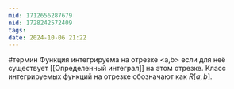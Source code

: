 ```yaml
---
mid: 1712656287679
nid: 1728242572409
tags: 
date: 2024-10-06 21:22
---
```

#термин
Функция интегрируема на отрезке <a,b> если для неё
существует [[Определенный интеграл]] на этом отрезке. Класс интегрируемых функций на отрезке обозначают как $R[a,b]$.